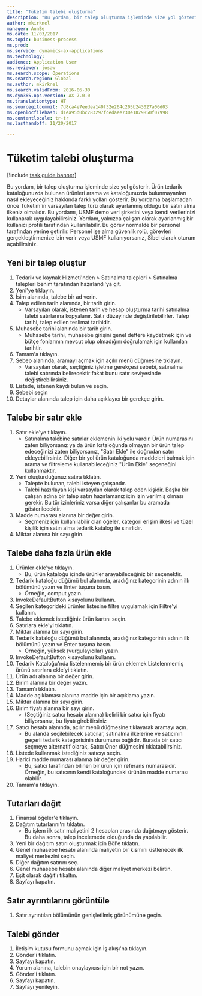 ```yaml
--- 
title: "Tüketim talebi oluşturma"
description: "Bu yordam, bir talep oluşturma işleminde size yol gösterir."
author: mkirknel
manager: AnnBe
ms.date: 11/03/2017
ms.topic: business-process
ms.prod: 
ms.service: dynamics-ax-applications
ms.technology: 
audience: Application User
ms.reviewer: josaw
ms.search.scope: Operations
ms.search.region: Global
ms.author: mkirknel
ms.search.validFrom: 2016-06-30
ms.dyn365.ops.version: AX 7.0.0
ms.translationtype: HT
ms.sourcegitcommit: 7d8ca4e7eedea140f32e264c205b243027a06d03
ms.openlocfilehash: d1ea95d0bc283297fcedaee730e1829850f07998
ms.contentlocale: tr-tr
ms.lasthandoff: 11/20/2017

---
```

# <a name="create-a-requisition-for-consumption"></a>Tüketim talebi oluşturma

[!include [task guide banner](../../includes/task-guide-banner.md)]

Bu yordam, bir talep oluşturma işleminde size yol gösterir. Ürün tedarik kataloğunuzda bulunan ürünleri arama ve kataloğunuzda bulunmayanları nasıl ekleyeceğiniz hakkında farklı yolları gösterir. Bu yordama başlamadan önce Tüketim'in varsayılan talep türü olarak ayarlanmış olduğu bir satın alma ilkeniz olmalıdır. Bu yordamı, USMF demo veri şirketini veya kendi verilerinizi kullanarak uygulayabilirsiniz. Yordam, yalnızca çalışan olarak ayarlanmış bir kullanıcı profili tarafından kullanılabilir.  Bu görev normalde bir personel tarafından yerine getirilir. Personel işe alma güvenlik rolü, görevleri gerçekleştirmenize izin verir veya USMF kullanıyorsanız, Sibel olarak oturum açabilirsiniz.


## <a name="create-a-new-requisition"></a>Yeni bir talep oluştur
1. Tedarik ve kaynak Hizmeti'nden > Satınalma talepleri > Satınalma talepleri benim tarafından hazırlandı'ya git.
2. Yeni'ye tıklayın.
3. İsim alanında, talebe bir ad verin.
4. Talep edilen tarih alanında, bir tarih girin.
    * Varsayılan olarak, istenen tarih ve hesap oluşturma tarihi satınalma talebi satırlarına kopyalanır. Satır düzeyinde değiştirilebilirler. Talep tarihi, talep edilen teslimat tarihidir.  
5. Muhasebe tarihi alanında bir tarih girin.
    * Muhasebe tarihi, muhasebe girişini genel deftere kaydetmek için ve bütçe fonlarının mevcut olup olmadığını doğrulamak için kullanılan tarihtir.  
6. Tamam'a tıklayın.
7. Sebep alanında, aramayı açmak için açılır menü düğmesine tıklayın.
    * Varsayılan olarak, seçtiğiniz işletme gerekçesi sebebi, satınalma talebi satırında belirecektir fakat bunu satır seviyesinde değiştirebilirsiniz.    
8. Listede, istenen kaydı bulun ve seçin.
9. Sebebi seçin
10. Detaylar alanında talep için daha açıklayıcı bir gerekçe girin.

## <a name="add-a-line-to-the-requisition"></a>Talebe bir satır ekle
1. Satır ekle'ye tıklayın.
    * Satınalma talebine satırlar eklemenin iki yolu vardır. Ürün numarasını zaten biliyorsanız ya da ürün kataloğunda olmayan bir ürün talep edeceğinizi zaten biliyorsanız, "Satır Ekle" ile doğrudan satırı ekleyebilirsiniz. Diğer bir yol ürün kataloğunda maddeleri bulmak için arama ve filtreleme kullanabileceğiniz "Ürün Ekle" seçeneğini kullanmaktır.    
2. Yeni oluşturduğunuz satıra tıklatın.
    * Talepte bulunan, talebi isteyen çalışandır.   
    * Talebi hazırlayan kişi varsayılan olarak talep eden kişidir. Başka bir çalışan adına bir talep satırı hazırlamanız için izin verilmiş olması gerekir. Bu tür izinleriniz varsa diğer çalışanlar bu aramada gösterilecektir.  
3. Madde numarası alanına bir değer girin.
    * Seçmeniz için kullanılabilir olan öğeler, kategori erişim ilkesi ve tüzel kişilik için satın alma tedarik katalog ile sınırlıdır.   
4. Miktar alanına bir sayı girin.

## <a name="add-more-products-to-the-requisition"></a>Talebe daha fazla ürün ekle
1. Ürünler ekle'ye tıklayın.
    * Bu, ürün kataloğu içinde ürünler arayabileceğiniz bir seçenektir.    
2. Tedarik kataloğu düğümü bul alanında, aradığınız kategorinin adının ilk bölümünü yazın ve Enter tuşuna basın.
    * Örneğin, comput yazın.  
3. InvokeDefaultButton kısayolunu kullanın.
4. Seçilen kategorideki ürünler listesine filtre uygulamak için Filtre'yi kullanın.
5. Talebe eklemek istediğiniz ürün kartını seçin.
6. Satırlara ekle'yi tıklatın.
7. Miktar alanına bir sayı girin.
8. Tedarik kataloğu düğümü bul alanında, aradığınız kategorinin adının ilk bölümünü yazın ve Enter tuşuna basın.
    * Örneğin, yüksek (vurgulayıcılar) yazın.  
9. InvokeDefaultButton kısayolunu kullanın.
10. Tedarik Kataloğu'nda listelenmemiş bir ürün eklemek Listelenmemiş ürünü satırlara ekle'yi tıklatın.
11. Ürün adı alanına bir değer girin.
12. Birim alanına bir değer yazın.
13. Tamam'ı tıklatın.
14. Madde açıklaması alanına madde için bir açıklama yazın.
15. Miktar alanına bir sayı girin.
16. Birim fiyatı alanına bir sayı girin.
    * (Seçtiğiniz satıcı hesabı alanına) belirli bir satıcı için fiyatı biliyorsanız, bu fiyatı girebilirsiniz   
17. Satıcı hesabı alanında, açılır menü düğmesine tıklayarak aramayı açın.
    * Bu alanda seçilebilecek satıcılar, satınalma ilkelerine ve satıcının geçerli tedarik kategorisinin durumuna bağlıdır. Burada bir satıcı seçmeye alternatif olarak, Satıcı Öner düğmesini tıklatabilirsiniz.    
18. Listede kullanmak istediğiniz satıcıyı seçin.
19. Harici madde numarası alanına bir değer girin.
    * Bu, satıcı tarafından bilinen bir ürün için referans numarasıdır. Örneğin, bu satıcının kendi kataloğundaki ürünün madde numarası olabilir.  
20. Tamam'a tıklayın.

## <a name="distribute-amounts"></a>Tutarları dağıt
1. Finansal öğeler'e tıklayın.
2. Dağıtım tutarlarını'nı tıklatın.
    * Bu işlem ilk satır maliyetini 2 hesapları arasında dağıtmayı gösterir. Bu daha sonra, talep incelemede olduğunda da yapılabilir.  
3. Yeni bir dağıtım satırı oluşturmak için Böl'e tıklatın.
4. Genel muhasebe hesabı alanında maliyetin bir kısmını üstlenecek ilk maliyet merkezini seçin.
5. Diğer dağıtım satırını seç.
6. Genel muhasebe hesabı alanında diğer maliyet merkezi belirtin.
7. Eşit olarak dağıt'ı tıkaltın.
8. Sayfayı kapatın.

## <a name="view-line-details"></a>Satır ayrıntılarını görüntüle
1. Satır ayrıntıları bölümünün genişletilmiş görünümüne geçin.

## <a name="submit-the-requisition"></a>Talebi gönder
1. İletişim kutusu formunu açmak için İş akışı'na tıklayın.
2. Gönder'i tıklatın.
3. Sayfayı kapatın.
4. Yorum alanına, talebin onaylayıcısı için bir not yazın.
5. Gönder'i tıklatın.
6. Sayfayı kapatın.
7. Sayfayı yenileyin.



